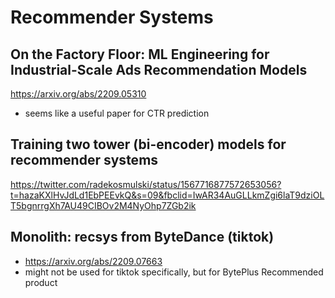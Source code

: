 # Recommender Systems

## On the Factory Floor: ML Engineering for Industrial-Scale Ads Recommendation Models
https://arxiv.org/abs/2209.05310

- seems like a useful paper for CTR prediction

## Training two tower (bi-encoder) models for recommender systems 
https://twitter.com/radekosmulski/status/1567716877572653056?t=hazaKXlHvJdLd1EbPEEvkQ&s=09&fbclid=IwAR34AuGLLkmZgi6laT9dziOLT5bgnrrgXh7AU49CIBOv2M4NyOhp7ZGb2ik

## Monolith: recsys from ByteDance (tiktok)
- https://arxiv.org/abs/2209.07663
- might not be used for tiktok specifically, but for BytePlus Recommended product

